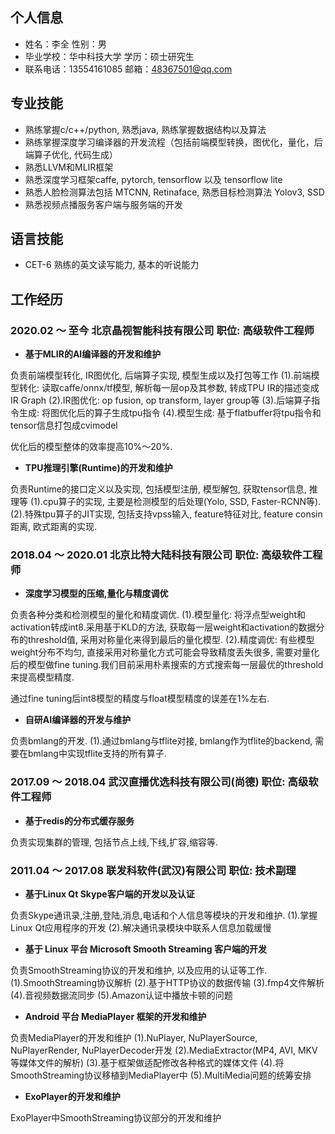 ## 个人信息
- 姓名：李全                               性别：男
- 毕业学校：华中科技大学        学历：硕士研究生
- 联系电话：13554161085       邮箱：48367501@qq.com

## 专业技能
- 熟练掌握c/c++/python, 熟悉java, 熟练掌握数据结构以及算法
- 熟练掌握深度学习编译器的开发流程（包括前端模型转换，图优化，量化，后端算子优化, 代码生成）
- 熟悉LLVM和MLIR框架
- 熟悉深度学习框架caffe, pytorch, tensorflow 以及 tensorflow lite
- 熟悉人脸检测算法包括 MTCNN, Retinaface, 熟悉目标检测算法 Yolov3, SSD
- 熟悉视频点播服务客户端与服务端的开发

## 语言技能
- CET-6 熟练的英文读写能力, 基本的听说能力

## 工作经历
### 2020.02 ～ 至今 北京晶视智能科技有限公司 职位: 高级软件工程师

- **基于MLIR的AI编译器的开发和维护**

负责前端模型转化, IR图优化, 后端算子实现, 模型生成以及打包等工作
(1).前端模型转化: 读取caffe/onnx/tf模型, 解析每一层op及其参数, 转成TPU IR的描述变成IR Graph
(2).IR图优化: op fusion, op transform,  layer group等
(3).后端算子指令生成: 将图优化后的算子生成tpu指令
(4).模型生成: 基于flatbuffer将tpu指令和tensor信息打包成cvimodel

优化后的模型整体的效率提高10%～20%.

- **TPU推理引擎(Runtime)的开发和维护**

负责Runtime的接口定义以及实现, 包括模型注册, 模型解包, 获取tensor信息, 推理等
(1).cpu算子的实现, 主要是检测模型的后处理(Yolo, SSD, Faster-RCNN等).
(2).特殊tpu算子的JIT实现, 包括支持vpss输入, feature特征对比, feature consin距离, 欧式距离的实现.

### 2018.04 ～ 2020.01 北京比特大陆科技有限公司 职位: 高级软件工程师

- **深度学习模型的压缩,量化与精度调优**

负责各种分类和检测模型的量化和精度调优.
(1).模型量化: 将浮点型weight和activation转成int8.采用基于KLD的方法, 获取每一层weight和activation的数据分布的threshold值, 采用对称量化来得到最后的量化模型.
(2).精度调优: 有些模型weight分布不均匀, 直接采用对称量化方式可能会导致精度丢失很多, 需要对量化后的模型做fine tuning.我们目前采用朴素搜索的方式搜索每一层最优的threshold来提高模型精度.

通过fine tuning后int8模型的精度与float模型精度的误差在1%左右.

- **自研AI编译器的开发与维护**

负责bmlang的开发.
(1).通过bmlang与tflite对接, bmlang作为tflite的backend, 需要在bmlang中实现tflite支持的所有算子.

### 2017.09 ～ 2018.04 武汉直播优选科技有限公司(尚德) 职位: 高级软件工程师

- **基于redis的分布式缓存服务**

负责实现集群的管理, 包括节点上线,下线,扩容,缩容等.

### 2011.04 ～ 2017.08 联发科软件(武汉)有限公司 职位: 技术副理

- **基于Linux Qt Skype客户端的开发以及认证**

负责Skype通讯录,注册,登陆,消息,电话和个人信息等模块的开发和维护.
(1).掌握Linux Qt应用程序的开发
(2).解决通讯录模块中联系人信息加载缓慢

- **基于 Linux 平台 Microsoft Smooth Streaming 客户端的开发**

负责SmoothStreaming协议的开发和维护, 以及应用的认证等工作.
(1).SmoothStreaming协议解析
(2).基于HTTP协议的数据传输
(3).fmp4文件解析 
(4).音视频数据流同步
(5).Amazon认证中播放卡顿的问题

- **Android 平台 MediaPlayer 框架的开发和维护**

负责MediaPlayer的开发和维护
(1).NuPlayer, NuPlayerSource, NuPlayerRender, NuPlayerDecoder开发
(2).MediaExtractor(MP4, AVI, MKV等媒体文件的解析)
(3).基于框架做适配修改各种格式的媒体文件
(4).将SmoothStreaming协议移植到MediaPlayer中
(5).MultiMedia问题的统筹安排

- **ExoPlayer的开发和维护**

ExoPlayer中SmoothStreaming协议部分的开发和维护